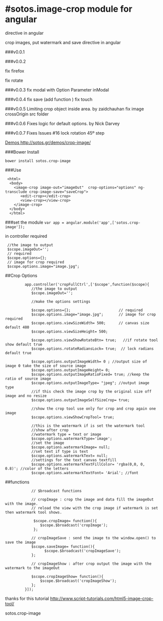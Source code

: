 #sotos.image-crop module for angular
================
directive in angular 

crop images, put watermark and save directive in angular 

###v0.0.1

###v0.0.2

fix firefox

fix rotate

###v0.0.3
fix modal 
with Option Parameter inModal

###v0.0.4
fix save (add function ) 
fix touch

###v0.0.5
Limiting crop object inside area. by zaidchauhan
fix image crossOrigin
src folder

###v0.0.6
Fixes logic for default options. by Nick Darvey


###v0.0.7
Fixes Issues #16 lock rotation 45º step

[Demos http://sotos.gr/demos/crop-image/ ](http://sotos.gr/demos/crop-image/)


###Bower Install
```
bower install sotos.crop-image
```

###Use
```
 <html>
  <body>
    <image-crop image-out="imageOut"  crop-options="options" ng-transclude crop-image-save="saveCrop">
       <edit-crop></edit-crop>
       <view-crop></view-crop>
    </image-crop>
  </body>
  </html>
```
  
 
###set the module
`var app = angular.module('app',['sotos.crop-image']);`
 
in controller required  

```
 //the image to output
 $scope.imageOut='';
 // required
 $scope.options={}; 
 // image for crop required
 $scope.options.image="image.jpg";       
```
 
##Crop Options
```
         app.controller('cropFullCtrl',['$scope',function($scope){
            //the image to output
            $scope.imageOut='';
 
            //make the options settings
 
            $scope.options={};                      // required
            $scope.options.image="image.jpg";       // image for crop required
            $scope.options.viewSizeWidth= 500;      // canvas size default 480
            $scope.options.viewSizeHeight= 500;
 
            $scope.options.viewShowRotateBtn= true;   //if rotate tool show default true
            $scope.options.rotateRadiansLock= true;  // lock radians default true

            $scope.options.outputImageWidth= 0 ; //output size of image 0 take the size of source image
            $scope.options.outputImageHeight= 0;
            $scope.options.outputImageRatioFixed= true; //keep the ratio of source image
            $scope.options.outputImageType= "jpeg"; //output image type
            //if this check the image crop by the original size off image and no resize
            $scope.options.outputImageSelfSizeCrop= true;
 
            //show the crop tool use only for crop and crop again one image
            $scope.options.viewShowCropTool= true;
 
            //this is the watermark if is set the watermark tool
            //show after crop
            //watermark type = text or image
            $scope.options.watermarkType='image';
            //set the image
            $scope.options.watermarkImage= null;
            //set text if type is text
            $scope.options.watermarkText= null;
            //settings for the text canvas textfill
            $scope.options.watermarkTextFillColor= 'rgba(0,0, 0, 0.8)'; //color of the letters
            $scope.options.watermarkTextFont= 'Arial'; //font
```
##functions
``` 
            // $broadcast functions
 
            // cropImage : crop the image and data fill the imageOut with the image.
            // reload the view with the crop image if watermark is set then watermark tool shows.
 
             $scope.cropImage= function(){
                $scope.$broadcast('cropImage');
             };
 
            // cropImageSave : send the image to the window.open() to save the image
            $scope.saveImage= function(){
                  $scope.$broadcast('cropImageSave');
            };
 
            // cropImageShow : after crop output the image with the watermark to the imageOut
 
            $scope.cropImageShow= function(){
                $scope.$broadcast('cropImageShow');
            };
         }]);
```

thanks for this tutorial http://www.script-tutorials.com/html5-image-crop-tool/

sotos.crop-image

